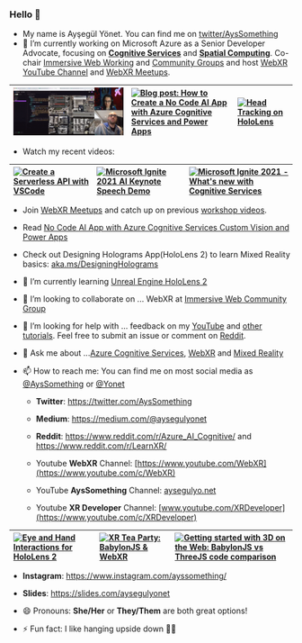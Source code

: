 ### Hello 👋

- My name is Ayşegül Yönet. You can find me on [twitter/AysSomething](https://twitter.com/AysSomething)
- 🔭 I’m currently working on Microsoft Azure as a Senior Developer Advocate, focusing on [**Cognitive Services**](https://www.microsoft.com/en-us/devrel/cognitiveservices/?WT.mc_id=aiml-21031-ayyonet) and [**Spatial Computing**](https://docs.microsoft.com/windows/mixed-reality/develop/development?WT.mc_id=aiml-0000-ayyonet). Co-chair [Immersive Web Working](https://www.w3.org/immersive-web/) and [Community Groups](https://www.w3.org/community/immersive-web/) and host [WebXR YouTube Channel](https://www.youtube.com/WebXR) and [WebXR Meetups](https://www.meetup.com/Web-VR/).

| [![WebXR Meetup Live Stream: Creating WebXR transportation game with A-Frame](/images/workshop-01.gif)](https://youtube.com/playlist?list=PLW2iP2Rz9wsK_zzciO54t3vc5yIpxO1Jb) |  [![Blog post: How to Create a No Code AI App with Azure Cognitive Services and Power Apps](/images/noCodeAI.gif)](https://medium.com/microsoftazure/no-code-ai-app-with-azure-cognitive-services-custom-vision-and-power-apps-ca47c019dcd0) | [![Head Tracking on HoloLens](/images/headTracking.gif)](https://docs.microsoft.com/windows/mixed-reality/design/gaze-and-commit-eyes?WT.mc_id=aiml-0000-ayyonet) |
|:-- |:-- |:-- | 

- Watch my recent videos:

| [![Create a Serverless API with VSCode](http://img.youtube.com/vi/VzML-6DClVU/0.jpg)](https://youtu.be/VzML-6DClVU) | [![Microsoft Ignite 2021 AI Keynote Speech Demo](http://img.youtube.com/vi/-FAPred8j_g/0.jpg)](https://youtu.be/-FAPred8j_g) | [![Microsoft Ignite 2021 - What's new with Cognitive Services](http://img.youtube.com/vi/PtaAKGj07G0/0.jpg)](https://youtu.be/PtaAKGj07G0) |
|:-- |:-- |:-- | 


- Join [WebXR Meetups](https://www.meetup.com/Web-VR/) and catch up on previous [workshop videos](https://youtube.com/playlist?list=PLW2iP2Rz9wsK_zzciO54t3vc5yIpxO1Jb).
- Read [No Code AI App with Azure Cognitive Services Custom Vision and Power Apps](https://medium.com/microsoftazure/no-code-ai-app-with-azure-cognitive-services-custom-vision-and-power-apps-ca47c019dcd0)
- Check out Designing Holograms App(HoloLens 2) to learn Mixed Reality basics: [aka.ms/DesigningHolograms](https://www.microsoft.com/en-us/p/designing-holograms/9nxwnjklrzwd?rtc=2&WT.mc_id=aiml-0000-ayyonet)

- 🌱 I’m currently learning [Unreal Engine HoloLens 2](https://docs.microsoft.com/en-us/windows/mixed-reality/develop/unreal/unreal-development-overview?WT.mc_id=aiml-0000-ayyonet) 
<!-- development and live stream on [Microsoft Developer Twitch](https://www.twitch.tv/microsoftdeveloper) and [LearnTV](https://docs.microsoft.com/en-us/learn/tv/?WT.mc_id=aiml-0000-ayyonet) twice a week while working on a Chess App for HoloLens 2. You can find more info and the code from the stream on [30 Days of Unreal Repository](https://github.com/Yonet/30DaysOfUnrealEngine). -->
- 👯 I’m looking to collaborate on ... WebXR at [Immersive Web Community Group](https://www.w3.org/community/immersive-web/)
- 🤔 I’m looking for help with ... feedback on my [YouTube](https://www.youtube.com/channel/UCeo_soIgcgBSd3SVRbs_MPQ) and [other tutorials](aka.ms/MixedRealityCurriculum). Feel free to submit an issue or comment on [Reddit](https://www.reddit.com/r/LearnXR/).
- 💬 Ask me about ...[Azure Cognitive Services](https://docs.microsoft.com/azure/cognitive-services/?WT.mc_id=aiml-0000-ayyonet), [WebXR](https://docs.microsoft.com/windows/mixed-reality/develop/web/webxr-overview?WT.mc_id=aiml-0000-ayyonet) and [Mixed Reality](https://docs.microsoft.com/windows/mixed-reality/develop/development?tabs=unity&WT.mc_id=aiml-0000-ayyonet)
- 📫 How to reach me: You can find me on most social media as [@AysSomething](https://twitter.com/AysSomething) or [@Yonet](https://dev.to/yonet)

  - **Twitter**: https://twitter.com/AysSomething
  - **Medium**: https://medium.com/@aysegulyonet
  - **Reddit**: https://www.reddit.com/r/Azure_AI_Cognitive/ and https://www.reddit.com/r/LearnXR/

  - Youtube **WebXR** Channel: [https://www.youtube.com/WebXR](https://www.youtube.com/c/WebXR)
  - YouTube **AysSomething** Channel: [aysegulyo.net](https://www.youtube.com/channel/UCeo_soIgcgBSd3SVRbs_MPQ)
  - Youtube **XR Developer** Channel: [www.youtube.com/XRDeveloper](https://www.youtube.com/c/XRDeveloper)

| [![Eye and Hand Interactions for HoloLens 2](http://img.youtube.com/vi/0FedjmMriSA/0.jpg)](https://www.youtube.com/watch?v=0FedjmMriSA) | [![XR Tea Party: BabylonJS & WebXR](http://img.youtube.com/vi/Lg4B_H-t8fY/0.jpg)](https://www.youtube.com/watch?v=Lg4B_H-t8fY) | [![Getting started with 3D on the Web: BabylonJS vs ThreeJS code comparison](http://img.youtube.com/vi/1BbxT9_SFVw/0.jpg)](https://www.youtube.com/watch?v=1BbxT9_SFVw) | 
|:-- |:-- |:-- | 

  - **Instagram**: https://www.instagram.com/ayssomething/
  - **Slides**: https://slides.com/aysegulyonet

- 😄 Pronouns: **She/Her** or **They/Them** are both great options!
- ⚡ Fun fact: I like hanging upside down 🤸‍♀️
